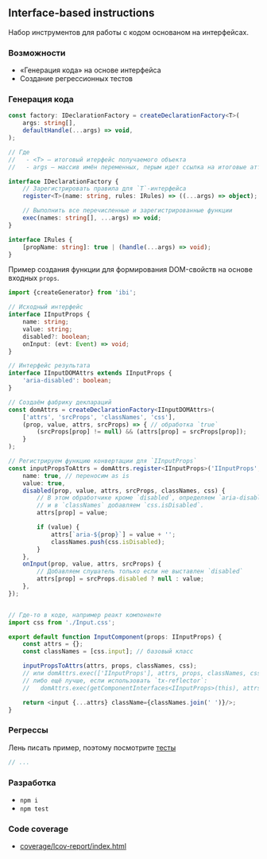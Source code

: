 Interface-based instructions
----------------------------
Набор инструментов для работы с кодом основаном на интерфейсах.


### Возможности

 - «Генерация кода» на основе интерфейса
 - Создание регрессионных тестов



### Генерация кода

```ts
const factory: IDeclarationFactory = createDeclarationFactory<T>(
	args: string[],
	defaultHandle(...args) => void,
);

// Где
//   - <T> — итоговый итерфейс получаемого объекта
//   - args — массив имён переменных, перым идет ссылка на итоговые аттрибуты, вторым исходные

interface IDeclarationFactory {
	// Зарегистрировать правила для `T`-интерфейса
	register<T>(name: string, rules: IRules) => ((...args) => object);

	// Выполнить все перечисленные и зарегистрированные функции
	exec(names: string[], ...args) => void;
}

interface IRules {
	[propName: string]: true | (handle(...args) => void);
}
```

Пример создания функции для формирования DOM-свойств на основе входных `props`.

```ts
import {createGenerator} from 'ibi';

// Исходный интерфейс
interface IInputProps {
	name: string;
	value: string;
	disabled?: boolean;
	onInput: (evt: Event) => void;
}

// Интерфейс результата
interface IInputDOMAttrs extends IInputProps {
	'aria-disabled': boolean;
}

// Создаём фабрику деклараций
const domAttrs = createDeclarationFactory<IInputDOMAttrs>(
	['attrs', 'srcProps', 'classNames', 'css'],
	(prop, value, attrs, srcProps) => { // обработка `true`
		(srcProps[prop] != null) && (attrs[prop] = srcProps[prop]);
	}
);

// Регистрируем функцию конвертации для `IInputProps`
const inputPropsToAttrs = domAttrs.register<IInputProps>('IInputProps', {
	name: true, // переносим as is
	value: true,
	disabled(prop, value, attrs, srcProps, classNames, css) {
		// В этом обработчике кроме `disabled`, определяем `aria-disabled`
		// и в `classNames` добавляем `css.isDisabled`.
		attrs[prop] = value;

		if (value) {
			attrs[`aria-${prop}`] = value + '';
			classNames.push(css.isDisabled);
		}
	},
	onInput(prop, value, attrs, srcProps) {
		// Добавляем слушатель только если не выставлен `disabled`
		attrs[prop] = srcProps.disabled ? null : value;
	},
});


// Где-то в коде, например реакт компоненте
import css from './Input.css';

export default function InputComponent(props: IInputProps) {
	const attrs = {};
	const classNames = [css.input]; // базовый класс

	inputPropsToAttrs(attrs, props, classNames, css);
	// или domAttrs.exec(['IInputProps'], attrs, props, classNames, css);
	// либо ещё лучше, если использовать `tx-reflector`:
	//   domAttrs.exec(getComponentInterfaces<IInputProps>(this), attrs, props, classNames, css);

	return <input {...attrs} className={classNames.join(' ')}/>;
}
```


### Регрессы
Лень писать пример, поэтому посмотрите [тесты](./src/regression/regression.tests.ts)

```ts
// ...
```


### Разработка

 - `npm i`
 - `npm test`


### Code coverage

 - [coverage/lcov-report/index.html](./coverage/lcov-report/index.html)
